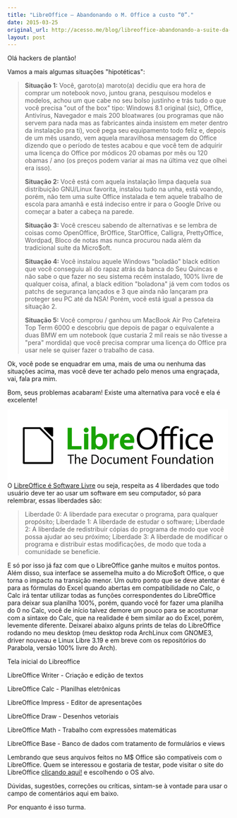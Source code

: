 ```yaml
---
title: "LibreOffice – Abandonando o M. Office a custo “0”."
date: 2015-03-25
original_url: http://acesso.me/blog/libreoffice-abandonando-a-suite-da-microoft-sem-gastar-um-tostao/
layout: post
---
```


Olá hackers de plantão!

Vamos a mais algumas situações "hipotéticas":

> **Situação 1:** Você, garoto(a) maroto(a) decidiu que era hora de comprar um notebook novo, juntou grana, pesquisou modelos e modelos, achou um que cabe no seu bolso justinho e trás tudo o que você precisa "out of the box" tipo: Windows 8.1 original (sic), Office, Antivírus, Navegador e mais 200 bloatwares (ou programas que não servem para nada mas as fabricantes ainda insistem em meter dentro da instalação pra ti), você pega seu equipamento todo feliz e, depois de um mês usando, vem aquela maravilhosa mensagem do Office dizendo que o período de testes acabou e que você tem de adquirir uma licença do Office por módicos 20 obamas por mês ou 120 obamas / ano (os preços podem variar ai mas na última vez que olhei era isso).
>
> **Situação 2:** Você está com aquela instalação limpa daquela sua distribuição GNU/Linux favorita, instalou tudo na unha, está voando, porém, não tem uma suíte Office instalada e tem aquele trabalho de escola para amanhã e está indeciso entre ir para o Google Drive ou começar a bater a cabeça na parede.
>
> **Situação 3:** Você cresceu sabendo de alternativas e se lembra de coisas como OpenOffice, BrOffice, StarOffice, Calligra, PrettyOffice, Wordpad, Bloco de notas mas nunca procurou nada além da tradicional suíte da Micro$oft.
>
> **Situação 4:** Você instalou aquele Windows "boladão" black edition que você conseguiu ali do rapaz atrás da banca do Seu Quincas e não sabe o que fazer no seu sistema recém instalado, 100% livre de qualquer coisa, afinal, a black edition "boladona" já vem com todos os patchs de segurança lançados e 3 que ainda não lançaram pra proteger seu PC até da NSA! Porém, você está igual a pessoa da situação 2.
>
> **Situação 5:** Você comprou / ganhou um MacBook Air Pro Cafeteira Top Term 6000 e descobriu que depois de pagar o equivalente a duas BMW em um notebook (que custaria 2 mil reais se não tivesse a "pera" mordida) que você precisa comprar uma licença do Office pra usar nele se quiser fazer o trabalho de casa.

Ok, você pode se enquadrar em uma, mais de uma ou nenhuma das situações acima, mas você deve ter achado pelo menos uma engraçada, vai, fala pra mim.

Bom, seus problemas acabaram! Existe uma alternativa para você e ela é excelente!

[![](/assets/images/LibreOffice_Initial-Artwork-Logo_ColorLogoBasic_500px.png)](libreoffice.org) O [LibreOffice é Software Livre](https://web.archive.org/web/20170112192019/https://www.libreoffice.org/about-us/licenses/) ou seja, respeita as 4 liberdades que todo usuário deve ter ao usar um software em seu computador, só para relembrar, essas liberdades são:

> Liberdade 0: A liberdade para executar o programa, para qualquer propósito;
> Liberdade 1: A liberdade de estudar o software;
> Liberdade 2: A liberdade de redistribuir cópias do programa de modo que você possa ajudar ao seu próximo;
> Liberdade 3: A liberdade de modificar o programa e distribuir estas modificações, de modo que toda a comunidade se beneficie.

E só por isso já faz com que o LibreOffice ganhe muitos e muitos pontos.
Além disso, sua interface se assemelha muito a do Micro$oft Office, o que torna o impacto na transição menor.
Um outro ponto que se deve atentar é para as fórmulas do Excel quando abertas em compatibilidade no Calc, o Calc irá tentar utilizar todas as funções correspondentes do LibreOffice para deixar sua planilha 100%, porém, quando você for fazer uma planilha do 0 no Calc, você de início talvez demore um pouco para se acostumar com a sintaxe do Calc, que na realidade é bem similar ao do Excel, porém, levemente diferente.
Deixarei abaixo alguns prints de telas do LibreOffice rodando no meu desktop (meu desktop roda ArchLinux com GNOME3, driver nouveau e Linux Libre 3.19 e em breve com os repositórios do Parabola, versão 100% livre do Arch).

Tela inicial do Libreoffice

LibreOffice Writer - Criação e edição de textos

LibreOffice Calc - Planilhas eletrônicas

LibreOffice Impress - Editor de apresentações

LibreOffice Draw - Desenhos vetoriais

LibreOffice Math - Trabalho com expressões matemáticas

LibreOffice Base - Banco de dados com tratamento de formulários e views

Lembrando que seus arquivos feitos no M$ Office são compatíveis com o LibreOffice.
Quem se interessou e gostaria de testar, pode visitar o site do LibreOffice [clicando aqui!](https://web.archive.org/web/20170112192019/https://www.libreoffice.org/download/libreoffice-fresh/?version=4.4&lang=pt-BR#change "Página de Downloads do LibreOffice") e escolhendo o OS alvo.

Dúvidas, sugestões, correções ou críticas, sintam-se à vontade para usar o campo de comentários aqui em baixo.

Por enquanto é isso turma.